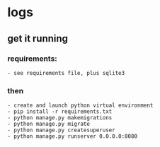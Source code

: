 # logs

## get it running

### requirements: 
    - see requirements file, plus sqlite3

### then
    - create and launch python virtual environment
    - pip install -r requirements.txt
    - python manage.py makemigrations
    - python manage.py migrate
    - python manage.py createsuperuser
    - python manage.py runserver 0.0.0.0:8080


